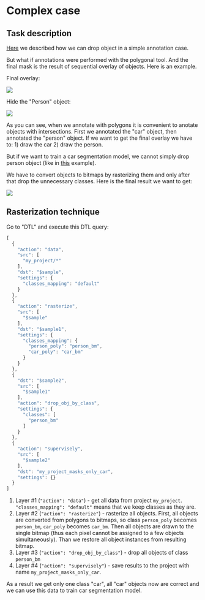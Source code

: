 # Complex case

## Task description

[Here](https://github.com/TDionis/gitbook-test-2/tree/6674a9367498cf90a3f4b6119416152b98b80b92/export/examples/drop-classes-simple/drop-classes-simple/README.md) we described how we can drop object in a simple annotation case.

But what if annotations were performed with the polygonal tool. And the final mask is the result of sequential overlay of objects. Here is an example.

Final overlay:

![](../../../../.gitbook/assets/01.jpg)

Hide the "Person" object:

![](../../../../.gitbook/assets/02%20%281%29.jpg)

As you can see, when we annotate with polygons it is convenient to anotate objects with intersections. First we annotated the "car" object, then annotated the "person" object. If we want to get the final overlay we have to: 1\) draw the car 2\) draw the person.

But if we want to train a car segmentation model, we cannot simply drop person object \(like in [this](https://github.com/TDionis/gitbook-test-2/tree/6674a9367498cf90a3f4b6119416152b98b80b92/export/examples/drop-classes-simple/drop-classes-simple/README.md) example\).

We have to convert objects to bitmaps by rasterizing them and only after that drop the unnecessary classes. Here is the final result we want to get:

![](../../../../.gitbook/assets/03.jpg)

## Rasterization technique

Go to "DTL" and execute this DTL query:

```javascript
[
  {
    "action": "data",
    "src": [
      "my_project/*"
    ],
    "dst": "$sample",
    "settings": {
      "classes_mapping": "default"
    }
  },
  {
    "action": "rasterize",
    "src": [
      "$sample"
    ],
    "dst": "$sample1",
    "settings": {
      "classes_mapping": {
        "person_poly": "person_bm",
        "car_poly": "car_bm"
      }
    }
  },
  {
    "dst": "$sample2",
    "src": [
      "$sample1"
    ],
    "action": "drop_obj_by_class",
    "settings": {
      "classes": [
        "person_bm"
      ]
    }
  },
  {
    "action": "supervisely",
    "src": [
      "$sample2"
    ],
    "dst": "my_project_masks_only_car",
    "settings": {}
  }
]
```

1. Layer \#1 \(`"action": "data"`\) - get all data from project `my_project`. `"classes_mapping": "default"` means that we keep classes as they are.
2. Layer \#2 \(`"action": "rasterize"`\) - rasterize all objects. First, all objects are converted from polygons to bitmaps, so class `person_poly` becomes `person_bm`, `car_poly` becomes `car_bm`. Then all objects are drawn to the single bitmap \(thus each pixel cannot be assigned to a few objects simultaneously\). Than we restore all object instances from resulting bitmap.
3. Layer \#3 \(`"action": "drop_obj_by_class"`\) - drop all objects of class `person_bm`
4. Layer \#4 \(`"action": "supervisely"`\) - save results to the project with name `my_project_masks_only_car`.

As a result we get only one class "car", all "car" objects now are correct and we can use this data to train car segmentation model.

